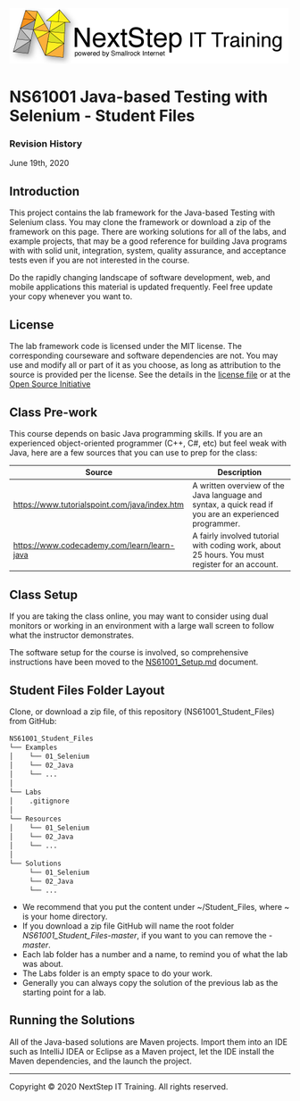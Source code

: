 ![](.common/nsbanner.png?raw=true)

# NS61001 Java-based Testing with Selenium - Student Files

### Revision History

June 19th, 2020

## Introduction 
This project contains the lab framework for the Java-based Testing with Selenium class.
You may clone the framework or download a zip of the framework on this page.
There are working solutions for all of the labs, and example projects, that may be a good reference for building Java programs
with with solid unit, integration, system, quality assurance, and acceptance tests even if you are not interested in the course.

Do the rapidly changing landscape of software development, web, and mobile applications this material is updated frequently.
Feel free update your copy whenever you want to.

## License

The lab framework code is licensed under the MIT license. The corresponding courseware and software dependencies are not. You may use and modify all or part of it as you choose, as long as attribution to the source is provided per the license. See the details in the [license file](./LICENSE.md) or at the [Open Source Initiative](https://opensource.org/licenses/MIT)

## Class Pre-work

This course depends on basic Java programming skills.
If you are an experienced object-oriented programmer (C++, C#, etc) but feel weak with Java, here are a few sources
that you can use to prep for the class:

|Source|Description|
|---|---|
|https://www.tutorialspoint.com/java/index.htm|A written overview of the Java language and syntax, a quick read if you are an experienced programmer.|
|https://www.codecademy.com/learn/learn-java|A fairly involved tutorial with coding work, about 25 hours. You must register for an account.|

## Class Setup

If you are taking the class online, you may want to consider using dual
monitors or working in an environment with a large wall screen to follow what the instructor demonstrates.

The software setup for the course is involved, so comprehensive instructions have been moved to the [NS61001_Setup.md](./NS61001_Setup.md) document.

## Student Files Folder Layout

Clone, or download a zip file, of this repository (NS61001_Student_Files) from GitHub:

```
NS61001_Student_Files
└── Examples
│    └── 01_Selenium
│    └── 02_Java
│    └── ...
│ 
└── Labs
│    .gitignore
│ 
└── Resources
│    └── 01_Selenium
│    └── 02_Java
│    └── ...
│ 
└── Solutions
     └── 01_Selenium
     └── 02_Java
     └── ...
```

* We recommend that you put the content under ~/Student_Files, where ~ is your home directory.
* If you download a zip file GitHub will name the root folder *NS61001_Student_Files-master*, if you want to you can remove the *-master*.
* Each lab folder has a number and a name, to remind you of what the lab was about.
* The Labs folder is an empty space to do your work.
* Generally you can always copy the solution of the previous lab as the starting point for a lab.

## Running the Solutions

All of the Java-based solutions are Maven projects.
Import them into an IDE such as IntelliJ IDEA or Eclipse as a Maven project,
let the IDE install the Maven dependencies, and the launch the project.

<hr>
Copyright © 2020 NextStep IT Training. All rights reserved.